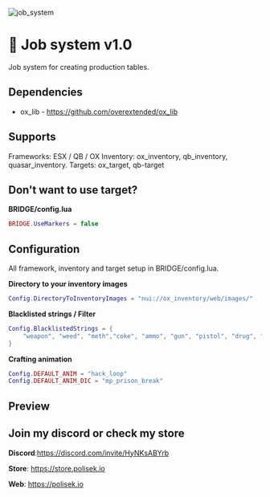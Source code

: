 
![job_system](https://github.com/polisek/pls_jobsystem/assets/107623238/44215dfa-591e-4753-9d7e-b36806b4cc80)

# 📙 Job system v1.0
Job system for creating production tables.

## Dependencies
- ox_lib - https://github.com/overextended/ox_lib

## Supports 
Frameworks: ESX / QB / OX
Inventory: ox_inventory, qb_inventory, quasar_inventory.
Targets: ox_target, qb-target

## Don't want to use target?
**BRIDGE/config.lua**
```lua
BRIDGE.UseMarkers = false
```


## Configuration
All framework, inventory and target setup in BRIDGE/config.lua.

**Directory to your inventory images**
```lua
Config.DirectoryToInventoryImages = "nui://ox_inventory/web/images/"
```

**Blacklisted strings / Filter**
```lua
Config.BlacklistedStrings = {
    "weapon", "weed", "meth","coke", "ammo", "gun", "pistol", "drug", "c4", "WEAPON", "AMMO", "at_", "keycard", "gun", "money", "black_money"
}
```

**Crafting animation**
```lua
Config.DEFAULT_ANIM = "hack_loop"
Config.DEFAULT_ANIM_DIC = "mp_prison_break"
```


## Preview



## Join my discord or check my store
**Discord**:https://discord.com/invite/HyNKsABYrb

**Store**: https://store.polisek.io

**Web**: https://polisek.io
